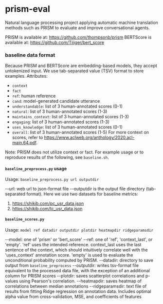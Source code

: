 # prism-eval

Natural language processing project applying automatic machine translation methods such as PRISM to evaluate and improve conversational agents.

PRISM is available at: https://github.com/thompsonb/prism
BERTScore is available at: https://github.com/Tiiiger/bert_score


### baseline data format

Because PRISM and BERTScore are embedding-based models, they accept untokenized input. We use tab-separated value (TSV) format to store examples.
Attributes:
  * `context`
  * `fact`
  * `ref`: human reference
  * `cand`: model-generated candidate utterance
  * `understandable`: list of 3 human-annotated scores (0-1)
  * `natural`: list of 3 human-annotated scores (1-3)
  * `maintains_context`: list of 3 human-annotated scores (1-3)
  * `engaging`: list of 3 human-annotated scores (1-3)
  * `uses_knowledge`: list of 3 human-annotated scores (0-1)
  * `overall`: list of 3 human-annotated scores (1-5)
For more context on scores, refer to https://www.aclweb.org/anthology/2020.acl-main.64.pdf.

Note: PRISM does not utilize context or fact. For example usage or to reproduce results  of the following, see `baseline.sh`.

#### `baseline_preprocess.py` usage

Usage: `baseline_preprocess.py url outputdir`

--url: web url to json-format file
--outputdir is the output file directory (tab-separated format). Here we use two datasets for baseline metrics:
  1. https://shikib.com/pc_usr_data.json
  2. https://shikib.com/tc_usr_data.json


#### `baseline_scores.py`

Usage: `model ref datadir outputdir plotdir heatmapdir ridgeparamsdir`

--model: one of 'prism' or 'bert_score'
--ref: one of 'ref', 'context_last', or 'empty'. 'ref' uses the intended reference. context_last uses the last sentence of the context, which should intuitively correlate well with the 'uses_context' annotation score. 'empty' is used to evaluate the unconditional probability computed by PRISM.
--datadir: directory to save output from `baseline_preprocess`
--outputdir: writes tsv-format file equivalent to the processed data file, with the exception of an additional column for PRISM scores
--plotdir: saves scatterplot correlations and p-values using Pearson's correlation. 
--heatmapdir: saves heatmap of correlations between median annotations
--ridgeparamsdir: text file of results from fitting Ridge regression on annotation data. Includes optimal alpha value from cross-validation, MSE, and coefficients of features

